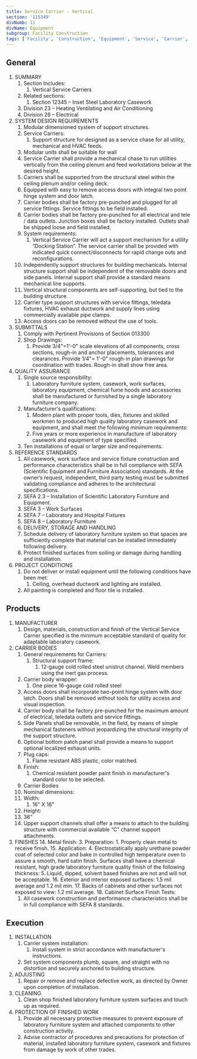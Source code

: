 ```yaml
---
title: Service Carrier - Vertical
section: '115349'
divNumb: 11
divName: Equipment
subgroup: Facility Construction
tags: ['Facility', 'Construction', 'Equipment', 'Service', 'Carrier', 'Vertical']
---
```


## General

1. SUMMARY
   1. Section Includes:
      1. Vertical Service Carriers
   1. Related sections:
      1. Section 12345 – Inset Steel Laboratory Casework
   1. Division 23 – Heating Ventilating and Air Conditioning
   1. Division 26 – Electrical
1. SYSTEM DESIGN REQUIREMENTS
   1. Modular dimensioned system of support structures.
   1. Service Carriers:
      1. Support structure for designed as a service chase for all utility, mechanical and HVAC feeds.
   1. Modular units shall be suitable for wall
   1. Service Carrier shall provide a mechanical chase to run utilities vertically from the ceiling plenum and feed workstations below at the desired height.
   1. Carriers shall be supported from the structural steel within the ceiling plenum and/or ceiling deck.
   1. Equipped with easy to remove access doors with integral two point hinge system and door latch.
   1. Carrier bodies shall be factory pre-punched and plugged for all service fittings. Service fittings to be field installed.
   1. Carrier bodies shall be factory pre-punched for all electrical and tele / data outlets. Junction boxes shall be factory installed. Outlets shall be shipped loose and field installed.
   1. System requirements:
      1. Vertical Service Carrier will act a support mechanism for a utility “Docking Station”. The service carrier shall be provided with indicated quick connect/disconnects for rapid change outs and reconfigurations.
   1. Independently support structures for building mechanicals. Internal structure support shall be independent of the removable doors and side panels. Internal support shall provide a standard means mechanical line supports.
   1. Vertical structural components are self-supporting, but tied to the building structure.
   1. Carrier type support structures with service fittings, teledata fixtures, HVAC exhaust ductwork and supply lines using commercially available pipe clamps.
   1. Access doors can be removed without the use of tools.
1. SUBMITTALS
   1. Comply with Pertinent Provisions of Section 013300
   1. Shop Drawings:
      1. Provide 3/4"=1'-0" scale elevations of all components, cross sections, rough-in and anchor placements, tolerances and clearances. Provide 1/4"= 1'-0" rough-in plan drawings for coordination with trades. Rough-in shall show free area.
1. QUALITY ASSURANCE
   1. Single source responsibility:
      1. Laboratory furniture system, casework, work surfaces, laboratory equipment, chemical fume hoods and accessories shall be manufactured or furnished by a single laboratory furniture company.
   1. Manufacturer's qualifications:
      1. Modern plant with proper tools, dies, fixtures and skilled workmen to produced high quality laboratory casework and equipment, and shall meet the following minimum requirements:
      1. Five years or more experience in manufacture of laboratory casework and equipment of type specified.
   1. Ten installations of equal or larger size and requirements.
1. REFERENCE STANDARDS
   1. All casework, work surface and service fixture construction and performance characteristics shall be in full compliance with SEFA (Scientific Equipment and Furniture Association) standards. At the owner’s request, independent, third party testing must be submitted validating compliance and adheres to the architectural specifications.
   1. SEFA 2.3 – Installation of Scientific Laboratory Furniture and Equipment.
   1. SEFA 3 – Work Surfaces
   1. SEFA 7 – Laboratory and Hospital Fixtures
   1. SEFA 8 – Laboratory Furniture
   1. DELIVERY, STORAGE AND HANDLING
   1. Schedule delivery of laboratory furniture system so that spaces are sufficiently complete that material can be installed immediately following delivery.
   1. Protect finished surfaces from soiling or damage during handling and installation.
1. PROJECT CONDITIONS
   1. Do not deliver or install equipment until the following conditions have been met:
      1. Ceiling, overhead ductwork and lighting are installed.
   1. All painting is completed and floor tile is installed.

## Products

1. MANUFACTURER
   1. Design, materials, construction and finish of the Vertical Service Carrier specified is the minimum acceptable standard of quality for adaptable laboratory casework.
1. CARRIER BODIES
   1. General requirements for Carriers:
      1. Structural support frame:
         1. 12-gauge cold rolled steel unistrut channel. Weld members using the inert gas process.
   2. Carrier body wrapper:
      1. One piece 16-gauge cold rolled steel
   3. Access doors shall incorporate two-point hinge system with door latch. Doors shall be removed without tools for utility access and visual inspection.
   4. Carrier body shall be factory pre-punched for the maximum amount of electrical, teledata outlets and service fittings.
   5. Side Panels shall be removable, in the field, by means of simple mechanical fasteners without jeopardizing the structural integrity of the support structure.
   6. Optional bottom patch panel shall provide a means to support optional localized exhaust units.
   7. Plug caps:
      1. Flame resistant ABS plastic, color matched.
   8. Finish:
      1. Chemical resistant powder paint finish in manufacturer's standard color to be selected.
   9. Carrier Bodies
   10. Nominal dimensions:
      1. Width:
         1. 16" X 16”
   11. Height:
      2. 36”
   12. Upper support channels shall offer a means to attach to the building structure with commercial available “C” channel support attachments.
1. FINISHES
   14. Metal finish:
      3. Preparation:
         1. Properly clean metal to receive finish.
   15. Application:
      4. Electrostatically apply urethane powder coat of selected color and bake in controlled high temperature oven to assure a smooth, hard satin finish. Surfaces shall have a chemical resistant, high grade laboratory furniture quality finish of the following thickness:
      5. Liquid, dipped, solvent based finishes are not and will not be acceptable.
   16. Exterior and interior exposed surfaces:
      1.5 mil average and 1.2 mil min.
   17. Backs of cabinets and other surfaces not exposed to view:
      1.2 mil average.
   18. Cabinet Surface Finish Tests:
      1. All casework construction and performance characteristics shall be in full compliance with SEFA 8 standards.

## Execution

1. INSTALLATION
   1. Carrier system installation:
      1. Install system in strict accordance with manufacturer's instructions.
   1. Set system components plumb, square, and straight with no distortion and securely anchored to building structure.
1. ADJUSTING
   1. Repair or remove and replace defective work, as directed by Owner upon completion of installation.
1. CLEANING
   1. Clean shop finished laboratory furniture system surfaces and touch up as required.
1. PROTECTION OF FINISHED WORK
   1. Provide all necessary protective measures to prevent exposure of laboratory furniture system and attached components to other construction activity.
   1. Advise contractor of procedures and precautions for protection of material, installed laboratory furniture system, casework and fixtures from damage by work of other trades.
